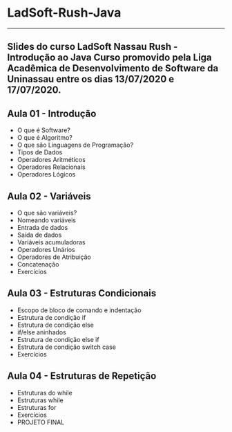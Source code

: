 # LadSoft-Rush-Java 
----
Slides do curso LadSoft Nassau Rush - Introdução ao Java
Curso promovido pela Liga Acadêmica de Desenvolvimento de Software da Uninassau entre os dias 13/07/2020 e 17/07/2020.
----

## Aula 01 - Introdução
- O que é Software?
- O que é Algoritmo?
- O que são Linguagens de Programação?
- Tipos de Dados 
- Operadores Aritméticos
- Operadores Relacionais 
- Operadores Lógicos

## Aula 02 - Variáveis
- O que são variáveis?
- Nomeando variáveis
- Entrada de dados
- Saída de dados
- Variáveis acumuladoras
- Operadores Unários
- Operadores de Atribuição
- Concatenação
- Exercícios

## Aula 03 - Estruturas Condicionais
- Escopo de bloco de comando e indentação
- Estrutura de condição if
- Estrutura de condição else
- if/else aninhados
- Estrutura de condição else if
- Estrutura de condição switch case
- Exercícios

## Aula 04 - Estruturas de Repetição
- Estruturas do while
- Estruturas while
- Estruturas for
- Exercícios
- PROJETO FINAL


